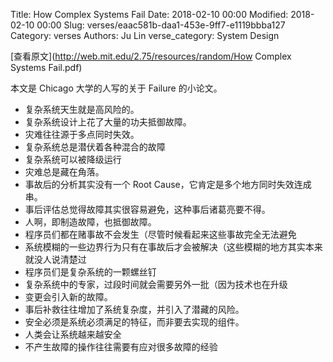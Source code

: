 Title: How Complex Systems Fail
Date: 2018-02-10 00:00
Modified: 2018-02-10 00:00
Slug: verses/eaac581b-daa1-453e-9ff7-e1119bbba127
Category: verses
Authors: Ju Lin
verse_category: System Design

[查看原文](http://web.mit.edu/2.75/resources/random/How Complex Systems Fail.pdf)

本文是 Chicago 大学的人写的关于 Failure 的小论文。

* 复杂系统天生就是高风险的。
* 复杂系统设计上花了大量的功夫抵御故障。
* 灾难往往源于多点同时失效。
* 复杂系统总是潜伏着各种混合的故障
* 复杂系统可以被降级运行
* 灾难总是藏在角落。
* 事故后的分析其实没有一个 Root Cause，它肯定是多个地方同时失效连成串。
* 事后评估总觉得故障其实很容易避免，这种事后诸葛亮要不得。
* 人啊，即制造故障，也抵御故障。
* 程序员们都在赌事故不会发生（尽管时候看起来这些事故完全无法避免
* 系统模糊的一些边界行为只有在事故后才会被解决（这些模糊的地方其实本来就没人说清楚过
* 程序员们是复杂系统的一颗螺丝钉
* 复杂系统中的专家，过段时间就会需要另外一批（因为技术也在升级
* 变更会引入新的故障。
* 事后补救往往增加了系统复杂度，并引入了潜藏的风险。
* 安全必须是系统必须满足的特征，而非要去实现的组件。
* 人类会让系统越来越安全
* 不产生故障的操作往往需要有应对很多故障的经验
